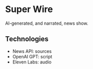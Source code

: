 # Super Wire

AI-generated, and narrated, news show.

## Technologies

- News API: sources
- OpenAI GPT: script
- Eleven Labs: audio
